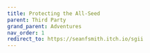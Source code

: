 ```yaml
---
title: Protecting the All-Seed
parent: Third Party
grand_parent: Adventures
nav_order: 1
redirect_to: https://seanfsmith.itch.io/sgii
---
```

